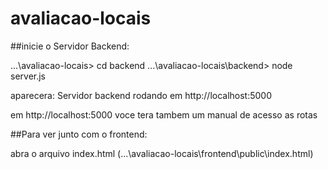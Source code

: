 ﻿# avaliacao-locais

##inicie o Servidor Backend:

...\avaliacao-locais> cd backend
...\avaliacao-locais\backend> node server.js

aparecera:
Servidor backend rodando em http://localhost:5000

em http://localhost:5000 voce tera tambem um manual de acesso as rotas

##Para ver junto com o frontend:

abra o arquivo index.html
(...\avaliacao-locais\frontend\public\index.html)
